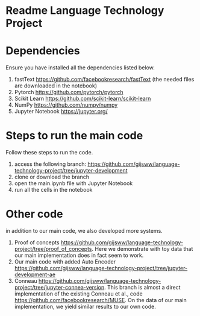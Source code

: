 # Readme Language Technology Project

# Dependencies
Ensure you have installed all the dependencies listed below.
1. fastText https://github.com/facebookresearch/fastText (the needed files are downloaded in the notebook)
2. Pytorch https://github.com/pytorch/pytorch
3. Scikit Learn https://github.com/scikit-learn/scikit-learn
4. NumPy https://github.com/numpy/numpy
5. Jupyter Notebook https://jupyter.org/

# Steps to run the main code
Follow these steps to run the code.
1. access the following branch: https://github.com/gijsww/language-technology-project/tree/jupyter-development
2. clone or download the branch
3. open the main.ipynb file with Jupyter Notebook
4. run all the cells in the notebook

# Other code
in addition to our main code, we also developed more systems.
1. Proof of concepts https://github.com/gijsww/language-technology-project/tree/proof_of_concepts. Here we demonstrate with toy data that our main implementation does in fact seem to work.
2. Our main code with added Auto Encoder https://github.com/gijsww/language-technology-project/tree/jupyter-development-ae
3. Conneau https://github.com/gijsww/language-technology-project/tree/jupyter-connea-version. This branch is almost a direct implementation of the existing Conneau et al., code https://github.com/facebookresearch/MUSE. On the data of our main implementation, we yield similar results to our own code.
